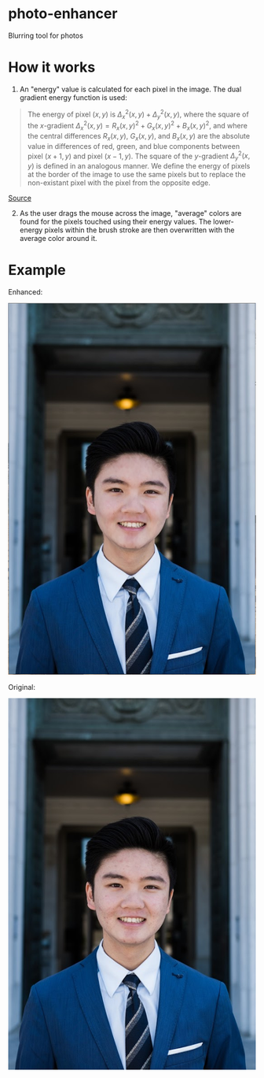# photo-enhancer
Blurring tool for photos

# How it works
1. An "energy" value is calculated for each pixel in the image. The dual gradient energy function is used:

>  The energy of pixel $(x, y)$ is $Δ^2_x(x,y)+Δ^2_y(x,y)$, where the square of the $x$-gradient $Δ^2_x(x,y)=R_x(x,y)^2+G_x(x,y)^2+B_x(x,y)^2$,
>  and where the central differences $R_x(x,y)$, $G_x(x,y)$, and $B_x(x,y)$ are the absolute value in differences of red, green, and blue components
>  between pixel $(x + 1, y)$ and pixel $(x − 1, y)$. The square of the $y$-gradient $Δ^2_y(x,y)$ is defined in an analogous manner. 
>  We define the energy of pixels at the border of the image to use the same pixels but to replace the non-existant pixel with the pixel from the opposite edge.

[Source](https://sp18.datastructur.es/materials/hw/hw5/hw5#:~:text=energy()%3A%20Computing%20the%20Energy%20of%20a%20Pixel)

2. As the user drags the mouse across the image, "average" colors are found for the pixels touched using their energy values. The lower-energy pixels within the brush stroke are then overwritten with the average color around it.

# Example
Enhanced:

![enhanced](./first_attempt.png)

Original:

![original](./images/linkedin_photo.jpg)
